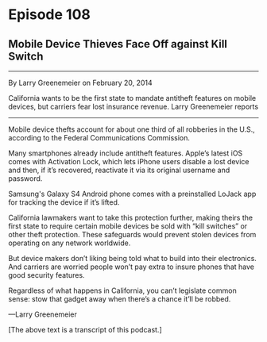 # Episode 108

## Mobile Device Thieves Face Off against Kill Switch

---

By Larry Greenemeier on February 20, 2014

California wants to be the first state to mandate antitheft features on mobile devices, but carriers fear lost insurance revenue. Larry Greenemeier reports

---

Mobile device thefts account for about one third of all robberies in the U.S., according to the Federal Communications Commission.

Many smartphones already include antitheft features. Apple’s latest iOS comes with Activation Lock, which lets iPhone users disable a lost device and then, if it’s recovered, reactivate it via its original username and password.

Samsung's Galaxy S4 Android phone comes with a preinstalled LoJack app for tracking the device if it’s lifted.

California lawmakers want to take this protection further, making theirs the first state to require certain mobile devices be sold with “kill switches” or other theft protection. These safeguards would prevent stolen devices from operating on any network worldwide.

But device makers don’t liking being told what to build into their electronics. And carriers are worried people won’t pay extra to insure phones that have good security features.

Regardless of what happens in California, you can’t legislate common sense: stow that gadget away when there’s a chance it’ll be robbed.

—Larry Greenemeier

[The above text is a transcript of this podcast.]

